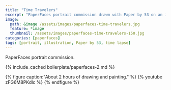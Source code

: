 ```yaml
---
title: "Time Travelers"
excerpt: "PaperFaces portrait commission drawn with Paper by 53 on an iPad."
image: 
  path: &image /assets/images/paperfaces-time-travelers.jpg 
  feature: *image
  thumbnail: /assets/images/paperfaces-time-travelers-150.jpg
categories: [paperfaces]
tags: [portrait, illustration, Paper by 53, time lapse]
---
```


PaperFaces portrait commission.

{% include_cached boilerplate/paperfaces-2.md %}

{% figure caption:"About 2 hours of drawing and painting." %}
{% youtube zFG6M8PKdlc %}
{% endfigure %}
